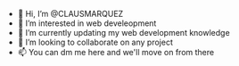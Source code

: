 - 👋 Hi, I’m @CLAUSMARQUEZ
- 👀 I’m interested in web develeopment
- 🌱 I’m currently updating my web development knowledge
- 💞️ I’m looking to collaborate on any project
- 📫 You can dm me here and we'll move on from there

<!---
CLAUSMARQUEZ/CLAUSMARQUEZ is a ✨ special ✨ repository because its `README.md` (this file) appears on your GitHub profile.
You can click the Preview link to take a look at your changes.
--->
